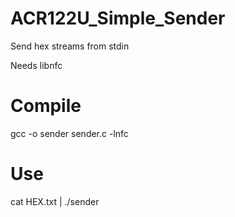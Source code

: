 # ACR122U_Simple_Sender
Send hex streams from stdin

Needs libnfc

# Compile
gcc -o sender sender.c -lnfc
# Use
cat HEX.txt | ./sender

